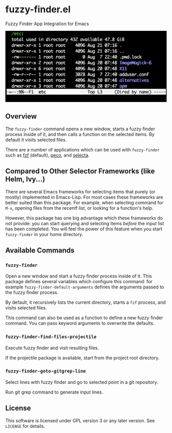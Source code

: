 fuzzy-finder.el
===============

Fuzzy Finder App Integration for Emacs

![cap](cap.gif)


Overview
--------

The `fuzzy-finder` command opens a new window, starts a fuzzy finder
process inside of it, and then calls a function on the selected items.
By default it visits selected files.

There are a number of applications which can be used with `fuzzy-finder`
such as [fzf][] (default), [peco], and [selecta][].



Compared to Other Selector Frameworks (like Helm, Ivy...)
---------------------------------------------------------

There are several Emacs frameworks for selecting items that purely (or mostly)
implemented in Emacs-Lisp.
For most cases these frameworks are better suited than this package.
For example, when selecting command for `M-x`, opening files from the recentf
list, or looking for a function's help.

However, this package has one big advantage which these frameworks do not
provide: you can start querying and selecting items *before* the input list has
been completed.
You will feel the power of this feature when you start `fuzzy-finder` in
your home directory.


Available Commands
------------------


### `fuzzy-finder`

Open a new window and start a fuzzy finder process inside of it.
This package defines several variables which configure this command:
for example `fuzzy-finder-default-arguments` defines the arguments passed
to the fuzzy finder process.

By default, it recursively lists the current directory, starts a `fzf` process, and visits selected files.

This command can also be used as a function to define a new fuzzy finder command.
You can pass keyword arguments to overwrite the defaults.


### `fuzzy-finder-find-files-projectile`

Execute fuzzy finder and visit resulting files.

If the projectile package is available, start from the project root directory.

### `fuzzy-finder-goto-gitgrep-line`

Select lines with fuzzy finder and go to selected point in a git repository.

Run git grep command to generate input lines.


License
-------

This software is licensed under GPL version 3 or any later version.
See `LICENSE` for details.


[fzf]: https://github.com/junegunn/fzf
[peco]: https://github.com/lestrrat/peco
[selecta]: https://github.com/garybernhardt/selecta
